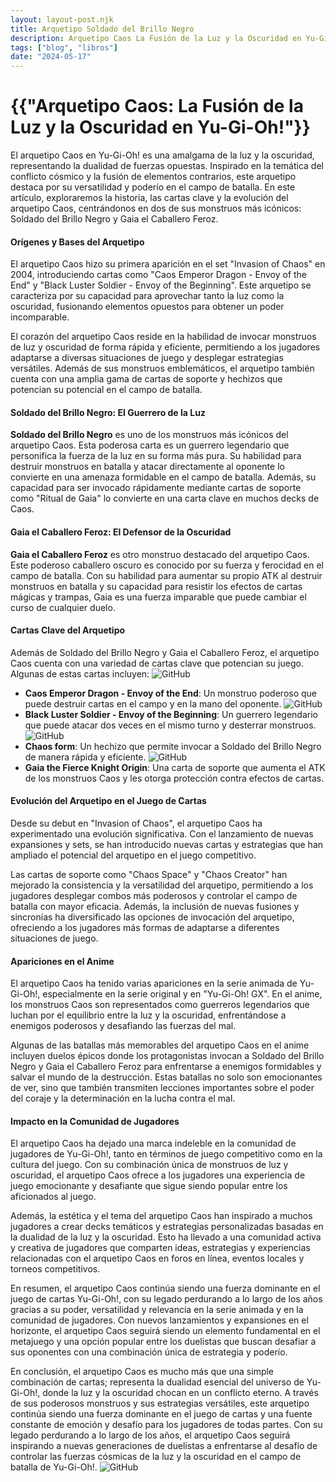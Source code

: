 ```yaml
---
layout: layout-post.njk
title: Arquetipo Soldado del Brillo Negro
description: Arquetipo Caos La Fusión de la Luz y la Oscuridad en Yu-Gi-Oh!
tags: ["blog", "libros"]
date: "2024-05-17"
---
```


# {{"Arquetipo Caos: La Fusión de la Luz y la Oscuridad en Yu-Gi-Oh!"}}

El arquetipo Caos en Yu-Gi-Oh! es una amalgama de la luz y la oscuridad, representando la dualidad de fuerzas opuestas. Inspirado en la temática del conflicto cósmico y la fusión de elementos contrarios, este arquetipo destaca por su versatilidad y poderío en el campo de batalla. En este artículo, exploraremos la historia, las cartas clave y la evolución del arquetipo Caos, centrándonos en dos de sus monstruos más icónicos: Soldado del Brillo Negro y Gaia el Caballero Feroz.

#### Orígenes y Bases del Arquetipo

El arquetipo Caos hizo su primera aparición en el set "Invasion of Chaos" en 2004, introduciendo cartas como "Caos Emperor Dragon - Envoy of the End" y "Black Luster Soldier - Envoy of the Beginning". Este arquetipo se caracteriza por su capacidad para aprovechar tanto la luz como la oscuridad, fusionando elementos opuestos para obtener un poder incomparable.

El corazón del arquetipo Caos reside en la habilidad de invocar monstruos de luz y oscuridad de forma rápida y eficiente, permitiendo a los jugadores adaptarse a diversas situaciones de juego y desplegar estrategias versátiles. Además de sus monstruos emblemáticos, el arquetipo también cuenta con una amplia gama de cartas de soporte y hechizos que potencian su potencial en el campo de batalla.

#### Soldado del Brillo Negro: El Guerrero de la Luz

**Soldado del Brillo Negro** es uno de los monstruos más icónicos del arquetipo Caos. Esta poderosa carta es un guerrero legendario que personifica la fuerza de la luz en su forma más pura. Su habilidad para destruir monstruos en batalla y atacar directamente al oponente lo convierte en una amenaza formidable en el campo de batalla. Además, su capacidad para ser invocado rápidamente mediante cartas de soporte como "Ritual de Gaia" lo convierte en una carta clave en muchos decks de Caos.

#### Gaia el Caballero Feroz: El Defensor de la Oscuridad

**Gaia el Caballero Feroz** es otro monstruo destacado del arquetipo Caos. Este poderoso caballero oscuro es conocido por su fuerza y ​​ferocidad en el campo de batalla. Con su habilidad para aumentar su propio ATK al destruir monstruos en batalla y su capacidad para resistir los efectos de cartas mágicas y trampas, Gaia es una fuerza imparable que puede cambiar el curso de cualquier duelo.

#### Cartas Clave del Arquetipo

Además de Soldado del Brillo Negro y Gaia el Caballero Feroz, el arquetipo Caos cuenta con una variedad de cartas clave que potencian su juego. Algunas de estas cartas incluyen:
![GitHub](/img/brillo1.jpg)
- **Caos Emperor Dragon - Envoy of the End**: Un monstruo poderoso que puede destruir cartas en el campo y en la mano del oponente.
![GitHub](/img/brillo2.jpg)
- **Black Luster Soldier - Envoy of the Beginning**: Un guerrero legendario que puede atacar dos veces en el mismo turno y desterrar monstruos.
![GitHub](/img/chaosform.jpg)
- **Chaos form**: Un hechizo que permite invocar a Soldado del Brillo Negro de manera rápida y eficiente.
![GitHub](/img/brillo3.jpg)
- **Gaia the Fierce Knight Origin**: Una carta de soporte que aumenta el ATK de los monstruos Caos y les otorga protección contra efectos de cartas.

#### Evolución del Arquetipo en el Juego de Cartas

Desde su debut en "Invasion of Chaos", el arquetipo Caos ha experimentado una evolución significativa. Con el lanzamiento de nuevas expansiones y sets, se han introducido nuevas cartas y estrategias que han ampliado el potencial del arquetipo en el juego competitivo.

Las cartas de soporte como "Chaos Space" y "Chaos Creator" han mejorado la consistencia y la versatilidad del arquetipo, permitiendo a los jugadores desplegar combos más poderosos y controlar el campo de batalla con mayor eficacia. Además, la inclusión de nuevas fusiones y sincronías ha diversificado las opciones de invocación del arquetipo, ofreciendo a los jugadores más formas de adaptarse a diferentes situaciones de juego.

#### Apariciones en el Anime

El arquetipo Caos ha tenido varias apariciones en la serie animada de Yu-Gi-Oh!, especialmente en la serie original y en "Yu-Gi-Oh! GX". En el anime, los monstruos Caos son representados como guerreros legendarios que luchan por el equilibrio entre la luz y la oscuridad, enfrentándose a enemigos poderosos y desafiando las fuerzas del mal.

Algunas de las batallas más memorables del arquetipo Caos en el anime incluyen duelos épicos donde los protagonistas invocan a Soldado del Brillo Negro y Gaia el Caballero Feroz para enfrentarse a enemigos formidables y salvar el mundo de la destrucción. Estas batallas no solo son emocionantes de ver, sino que también transmiten lecciones importantes sobre el poder del coraje y la determinación en la lucha contra el mal.

#### Impacto en la Comunidad de Jugadores

El arquetipo Caos ha dejado una marca indeleble en la comunidad de jugadores de Yu-Gi-Oh!, tanto en términos de juego competitivo como en la cultura del juego. Con su combinación única de monstruos de luz y oscuridad, el arquetipo Caos ofrece a los jugadores una experiencia de juego emocionante y desafiante que sigue siendo popular entre los aficionados al juego.

Además, la estética y el tema del arquetipo Caos han inspirado a muchos jugadores a crear decks temáticos y estrategias personalizadas basadas en la dualidad de la luz y la oscuridad. Esto ha llevado a una comunidad activa y creativa de jugadores que comparten ideas, estrategias y experiencias relacionadas con el arquetipo Caos en foros en línea, eventos locales y torneos competitivos.

En resumen, el arquetipo Caos continúa siendo una fuerza dominante en el juego de cartas Yu-Gi-Oh!, con su legado perdurando a lo largo de los años gracias a su poder, versatilidad y relevancia en la serie animada y en la comunidad de jugadores. Con nuevos lanzamientos y expansiones en el horizonte, el arquetipo Caos seguirá siendo un elemento fundamental en el metajuego y una opción popular entre los duelistas que buscan desafiar a sus oponentes con una combinación única de estrategia y poderío.

En conclusión, el arquetipo Caos es mucho más que una simple combinación de cartas; representa la dualidad esencial del universo de Yu-Gi-Oh!, donde la luz y la oscuridad chocan en un conflicto eterno. A través de sus poderosos monstruos y sus estrategias versátiles, este arquetipo continúa siendo una fuerza dominante en el juego de cartas y una fuente constante de emoción y desafío para los jugadores de todas partes. Con su legado perdurando a lo largo de los años, el arquetipo Caos seguirá inspirando a nuevas generaciones de duelistas a enfrentarse al desafío de controlar las fuerzas cósmicas de la luz y la oscuridad en el campo de batalla de Yu-Gi-Oh!.
![GitHub](/img/yugioh_logo.png)
